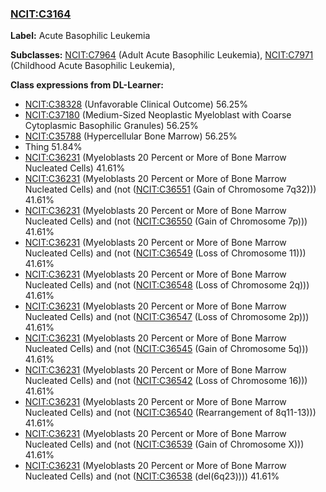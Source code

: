 
### [NCIT:C3164](http://purl.obolibrary.org/obo/NCIT_C3164)
**Label:** Acute Basophilic Leukemia

**Subclasses:** [NCIT:C7964](http://purl.obolibrary.org/obo/NCIT_C7964) (Adult Acute Basophilic Leukemia), [NCIT:C7971](http://purl.obolibrary.org/obo/NCIT_C7971) (Childhood Acute Basophilic Leukemia), 

**Class expressions from DL-Learner:**

- [NCIT:C38328](http://purl.obolibrary.org/obo/NCIT_C38328) (Unfavorable Clinical Outcome) 56.25%
- [NCIT:C37180](http://purl.obolibrary.org/obo/NCIT_C37180) (Medium-Sized Neoplastic Myeloblast with Coarse Cytoplasmic Basophilic Granules) 56.25%
- [NCIT:C35788](http://purl.obolibrary.org/obo/NCIT_C35788) (Hypercellular Bone Marrow) 56.25%
- Thing 51.84%
- [NCIT:C36231](http://purl.obolibrary.org/obo/NCIT_C36231) (Myeloblasts 20 Percent or More of Bone Marrow Nucleated Cells) 41.61%
- [NCIT:C36231](http://purl.obolibrary.org/obo/NCIT_C36231) (Myeloblasts 20 Percent or More of Bone Marrow Nucleated Cells) and (not ([NCIT:C36551](http://purl.obolibrary.org/obo/NCIT_C36551) (Gain of Chromosome 7q32))) 41.61%
- [NCIT:C36231](http://purl.obolibrary.org/obo/NCIT_C36231) (Myeloblasts 20 Percent or More of Bone Marrow Nucleated Cells) and (not ([NCIT:C36550](http://purl.obolibrary.org/obo/NCIT_C36550) (Gain of Chromosome 7p))) 41.61%
- [NCIT:C36231](http://purl.obolibrary.org/obo/NCIT_C36231) (Myeloblasts 20 Percent or More of Bone Marrow Nucleated Cells) and (not ([NCIT:C36549](http://purl.obolibrary.org/obo/NCIT_C36549) (Loss of Chromosome 11))) 41.61%
- [NCIT:C36231](http://purl.obolibrary.org/obo/NCIT_C36231) (Myeloblasts 20 Percent or More of Bone Marrow Nucleated Cells) and (not ([NCIT:C36548](http://purl.obolibrary.org/obo/NCIT_C36548) (Loss of Chromosome 2q))) 41.61%
- [NCIT:C36231](http://purl.obolibrary.org/obo/NCIT_C36231) (Myeloblasts 20 Percent or More of Bone Marrow Nucleated Cells) and (not ([NCIT:C36547](http://purl.obolibrary.org/obo/NCIT_C36547) (Loss of Chromosome 2p))) 41.61%
- [NCIT:C36231](http://purl.obolibrary.org/obo/NCIT_C36231) (Myeloblasts 20 Percent or More of Bone Marrow Nucleated Cells) and (not ([NCIT:C36545](http://purl.obolibrary.org/obo/NCIT_C36545) (Gain of Chromosome 5q))) 41.61%
- [NCIT:C36231](http://purl.obolibrary.org/obo/NCIT_C36231) (Myeloblasts 20 Percent or More of Bone Marrow Nucleated Cells) and (not ([NCIT:C36542](http://purl.obolibrary.org/obo/NCIT_C36542) (Loss of Chromosome 16))) 41.61%
- [NCIT:C36231](http://purl.obolibrary.org/obo/NCIT_C36231) (Myeloblasts 20 Percent or More of Bone Marrow Nucleated Cells) and (not ([NCIT:C36540](http://purl.obolibrary.org/obo/NCIT_C36540) (Rearrangement of 8q11-13))) 41.61%
- [NCIT:C36231](http://purl.obolibrary.org/obo/NCIT_C36231) (Myeloblasts 20 Percent or More of Bone Marrow Nucleated Cells) and (not ([NCIT:C36539](http://purl.obolibrary.org/obo/NCIT_C36539) (Gain of Chromosome X))) 41.61%
- [NCIT:C36231](http://purl.obolibrary.org/obo/NCIT_C36231) (Myeloblasts 20 Percent or More of Bone Marrow Nucleated Cells) and (not ([NCIT:C36538](http://purl.obolibrary.org/obo/NCIT_C36538) (del(6q23)))) 41.61%


